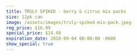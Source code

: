 ```yaml
---
title: TRULY SPIKED - berry & citrus mix packs
size: 12pk can
image: /assets/images/truly-spiked-mix-pack.jpeg
reg_price: $16.99
special_price: $14.49
expiration_date: 2018-09-04 00:00:00 -0600
show_special: true
---
```


